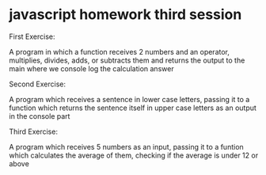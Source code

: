 # javascript homework third session

First Exercise:

A program in which a function receives 2 numbers and an operator, multiplies, divides, adds, or subtracts them and returns the output to the main where we console log the calculation answer

Second Exercise:

A program which receives a sentence in lower case letters, passing it to a function which returns the sentence itself in upper case letters as an output in the console part

Third Exercise:

A program which receives 5 numbers as an input, passing it to a funtion which calculates the average of them, checking if the average is under 12 or above 